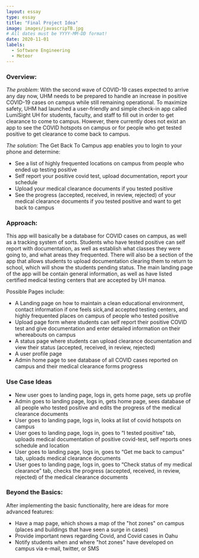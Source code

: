 ```yaml
---
layout: essay
type: essay
title: "Final Project Idea"
image: images/javascripTB.jpg
# All dates must be YYYY-MM-DD format!
date: 2020-11-01
labels:
  - Software Engineering
  - Meteor
---
```

### Overview:
*The problem*: With the second wave of COVID-19 cases expected to arrive any day now, UHM needs to be prepared to handle an increase in positive COVID-19 cases on campus while still remaining operational. To maximize safety, UHM had launched a user-friendly and simple check-in app called LumiSight UH for students, faculty, and staff to fill out in order to get clearance to come to campus. However, there currently does not exist an app to see the COVID hotspots on campus or for people who get tested positive to get clearance to come back to campus. 

*The solution*: The Get Back To Campus app enables you to login to your phone and determine: 
* See a list of highly frequented locations on campus from people who ended up testing positive
* Self report your positive covid test, upload documentation, report your schedule 
* Upload your medical clearance documents if you tested positive
* See the progress (accepted, received, in review, rejected) of your medical clearance documents if you tested positive and want to get back to campus

### Approach:

This app will basically be a database for COVID cases on campus, as well as a tracking system of sorts. Students who have tested positive can self report with documentation, as well as establish what classes they were going to, and what areas they frequented. There will also be a section of the app that allows students to upload documentation clearing them to return to school, which will show the students pending status. The main landing page of the app will be contain general information, as well as have listed certified medical testing centers that are accepted by UH manoa.

Possible Pages include:
* A Landing page on how to maintain a clean educational environment, contact information if one feels sick,and accepted testing centers, and highly frequented places on campus of people who tested positive
* Upload page form where students can self report their positive COVID test and give documentation and enter detailed information on their whereabouts on campus
* A status page where students can upload clearance documentation and view their status (accepted, received, in review, rejected)
* A user profile page
* Admin home page to see database of all COVID cases reported on campus and their medical clearance forms progress

### Use Case Ideas
* New user goes to landing page, logs in, gets home page, sets up profile
* Admin goes to landing page, logs in, gets home page, sees database of all people who tested positive and edits the progress of the medical clearance documents
* User goes to landing page, logs in, looks at list of covid hotspots on campus
* User goes to landing page, logs in, goes to “I tested positive” tab, uploads medical documentation of positive covid-test, self reports ones schedule and location 
* User goes to landing page, logs in, goes to “Get me back to campus” tab, uploads medical clearance documents
* User goes to landing page, logs in, goes to “Check status of my medical clearance” tab, checks the progress (accepted, received, in review, rejected) of the medical clearance documents

### Beyond the Basics:

After implementing the basic functionality, here are ideas for more advanced features:

* Have a map page, which shows a map of the "hot zones" on campus (places and buildings that have seen a surge in cases)
* Provide important news regarding Covid, and Covid cases in Oahu
* Notify students when and where "hot zones" have developed on campus via e-mail, twitter, or SMS
